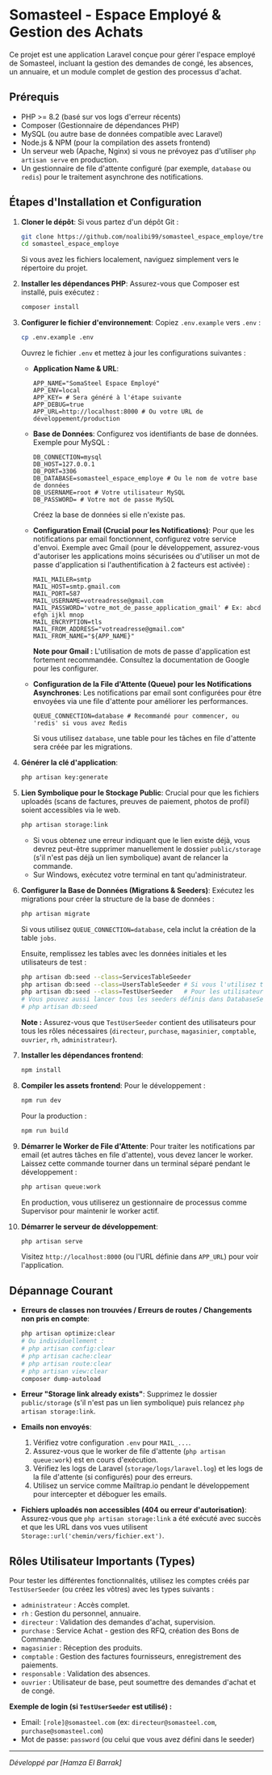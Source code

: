 # Somasteel - Espace Employé & Gestion des Achats

Ce projet est une application Laravel conçue pour gérer l'espace employé de Somasteel, incluant la gestion des demandes de congé, les absences, un annuaire, et un module complet de gestion des processus d'achat.

## Prérequis

*   PHP >= 8.2 (basé sur vos logs d'erreur récents)
*   Composer (Gestionnaire de dépendances PHP)
*   MySQL (ou autre base de données compatible avec Laravel)
*   Node.js & NPM (pour la compilation des assets frontend)
*   Un serveur web (Apache, Nginx) si vous ne prévoyez pas d'utiliser `php artisan serve` en production.
*   Un gestionnaire de file d'attente configuré (par exemple, `database` ou `redis`) pour le traitement asynchrone des notifications.

## Étapes d'Installation et Configuration

1.  **Cloner le dépôt**:
    Si vous partez d'un dépôt Git :
    ```bash
    git clone https://github.com/noalibi99/somasteel_espace_employe/tree/hamza-dev.git
    cd somasteel_espace_employe
    ```
    Si vous avez les fichiers localement, naviguez simplement vers le répertoire du projet.

2.  **Installer les dépendances PHP**:
    Assurez-vous que Composer est installé, puis exécutez :
    ```bash
    composer install
    ```

3.  **Configurer le fichier d'environnement**:
    Copiez `.env.example` vers `.env` :
    ```bash
    cp .env.example .env
    ```
    Ouvrez le fichier `.env` et mettez à jour les configurations suivantes :

    *   **Application Name & URL**:
        ```dotenv
        APP_NAME="SomaSteel Espace Employé"
        APP_ENV=local
        APP_KEY= # Sera généré à l'étape suivante
        APP_DEBUG=true
        APP_URL=http://localhost:8000 # Ou votre URL de développement/production
        ```

    *   **Base de Données**:
        Configurez vos identifiants de base de données. Exemple pour MySQL :
        ```dotenv
        DB_CONNECTION=mysql
        DB_HOST=127.0.0.1
        DB_PORT=3306
        DB_DATABASE=somasteel_espace_employe # Ou le nom de votre base de données
        DB_USERNAME=root # Votre utilisateur MySQL
        DB_PASSWORD= # Votre mot de passe MySQL
        ```
        Créez la base de données si elle n'existe pas.

    *   **Configuration Email (Crucial pour les Notifications)**:
        Pour que les notifications par email fonctionnent, configurez votre service d'envoi. Exemple avec Gmail (pour le développement, assurez-vous d'autoriser les applications moins sécurisées ou d'utiliser un mot de passe d'application si l'authentification à 2 facteurs est activée) :
        ```dotenv
        MAIL_MAILER=smtp
        MAIL_HOST=smtp.gmail.com
        MAIL_PORT=587
        MAIL_USERNAME=votreadresse@gmail.com
        MAIL_PASSWORD='votre_mot_de_passe_application_gmail' # Ex: abcd efgh ijkl mnop
        MAIL_ENCRYPTION=tls
        MAIL_FROM_ADDRESS="votreadresse@gmail.com"
        MAIL_FROM_NAME="${APP_NAME}"
        ```
        **Note pour Gmail :** L'utilisation de mots de passe d'application est fortement recommandée. Consultez la documentation de Google pour les configurer.

    *   **Configuration de la File d'Attente (Queue) pour les Notifications Asynchrones**:
        Les notifications par email sont configurées pour être envoyées via une file d'attente pour améliorer les performances.
        ```dotenv
        QUEUE_CONNECTION=database # Recommandé pour commencer, ou 'redis' si vous avez Redis
        ```
        Si vous utilisez `database`, une table pour les tâches en file d'attente sera créée par les migrations.

4.  **Générer la clé d'application**:
    ```bash
    php artisan key:generate
    ```

5.  **Lien Symbolique pour le Stockage Public**:
    Crucial pour que les fichiers uploadés (scans de factures, preuves de paiement, photos de profil) soient accessibles via le web.
    ```bash
    php artisan storage:link
    ```
    *   Si vous obtenez une erreur indiquant que le lien existe déjà, vous devrez peut-être supprimer manuellement le dossier `public/storage` (s'il n'est pas déjà un lien symbolique) avant de relancer la commande.
    *   Sur Windows, exécutez votre terminal en tant qu'administrateur.

6.  **Configurer la Base de Données (Migrations & Seeders)**:
    Exécutez les migrations pour créer la structure de la base de données :
    ```bash
    php artisan migrate
    ```
    Si vous utilisez `QUEUE_CONNECTION=database`, cela inclut la création de la table `jobs`.

    Ensuite, remplissez les tables avec les données initiales et les utilisateurs de test :
    ```bash
    php artisan db:seed --class=ServicesTableSeeder
    php artisan db:seed --class=UsersTableSeeder # Si vous l'utilisez toujours
    php artisan db:seed --class=TestUserSeeder   # Pour les utilisateurs de test avec différents rôles
    # Vous pouvez aussi lancer tous les seeders définis dans DatabaseSeeder.php avec :
    # php artisan db:seed
    ```
    **Note :** Assurez-vous que `TestUserSeeder` contient des utilisateurs pour tous les rôles nécessaires (`directeur`, `purchase`, `magasinier`, `comptable`, `ouvrier`, `rh`, `administrateur`).

7.  **Installer les dépendances frontend**:
    ```bash
    npm install
    ```

8.  **Compiler les assets frontend**:
    Pour le développement :
    ```bash
    npm run dev
    ```
    Pour la production :
    ```bash
    npm run build
    ```

9.  **Démarrer le Worker de File d'Attente**:
    Pour traiter les notifications par email (et autres tâches en file d'attente), vous devez lancer le worker. Laissez cette commande tourner dans un terminal séparé pendant le développement :
    ```bash
    php artisan queue:work
    ```
    En production, vous utiliserez un gestionnaire de processus comme Supervisor pour maintenir le worker actif.

10. **Démarrer le serveur de développement**:
    ```bash
    php artisan serve
    ```
    Visitez `http://localhost:8000` (ou l'URL définie dans `APP_URL`) pour voir l'application.

## Dépannage Courant

*   **Erreurs de classes non trouvées / Erreurs de routes / Changements non pris en compte**:
    ```bash
    php artisan optimize:clear
    # Ou individuellement :
    # php artisan config:clear
    # php artisan cache:clear
    # php artisan route:clear
    # php artisan view:clear
    composer dump-autoload
    ```

*   **Erreur "Storage link already exists"**:
    Supprimez le dossier `public/storage` (s'il n'est pas un lien symbolique) puis relancez `php artisan storage:link`.

*   **Emails non envoyés**:
    1.  Vérifiez votre configuration `.env` pour `MAIL_...`.
    2.  Assurez-vous que le worker de file d'attente (`php artisan queue:work`) est en cours d'exécution.
    3.  Vérifiez les logs de Laravel (`storage/logs/laravel.log`) et les logs de la file d'attente (si configurés) pour des erreurs.
    4.  Utilisez un service comme Mailtrap.io pendant le développement pour intercepter et déboguer les emails.

*   **Fichiers uploadés non accessibles (404 ou erreur d'autorisation)**:
    Assurez-vous que `php artisan storage:link` a été exécuté avec succès et que les URL dans vos vues utilisent `Storage::url('chemin/vers/fichier.ext')`.

## Rôles Utilisateur Importants (Types)

Pour tester les différentes fonctionnalités, utilisez les comptes créés par `TestUserSeeder` (ou créez les vôtres) avec les types suivants :

*   `administrateur` : Accès complet.
*   `rh` : Gestion du personnel, annuaire.
*   `directeur` : Validation des demandes d'achat, supervision.
*   `purchase` : Service Achat - gestion des RFQ, création des Bons de Commande.
*   `magasinier` : Réception des produits.
*   `comptable` : Gestion des factures fournisseurs, enregistrement des paiements.
*   `responsable` : Validation des absences.
*   `ouvrier` : Utilisateur de base, peut soumettre des demandes d'achat et de congé.

**Exemple de login (si `TestUserSeeder` est utilisé) :**
*   Email: `[role]@somasteel.com` (ex: `directeur@somasteel.com`, `purchase@somasteel.com`)
*   Mot de passe: `password` (ou celui que vous avez défini dans le seeder)

---
*Développé par [Hamza El Barrak]*
